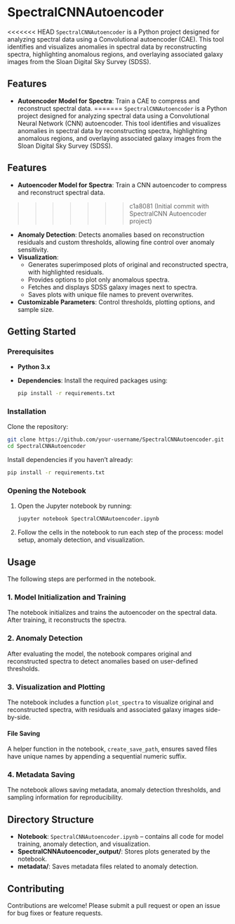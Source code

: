 # SpectralCNNAutoencoder

<<<<<<< HEAD
`SpectralCNNAutoencoder` is a Python project designed for analyzing spectral data using a Convolutional  autoencoder (CAE). This tool identifies and visualizes anomalies in spectral data by reconstructing spectra, highlighting anomalous regions, and overlaying associated galaxy images from the Sloan Digital Sky Survey (SDSS).

## Features

- **Autoencoder Model for Spectra**: Train a CAE to compress and reconstruct spectral data.
=======
`SpectralCNNAutoencoder` is a Python project designed for analyzing spectral data using a Convolutional Neural Network (CNN) autoencoder. This tool identifies and visualizes anomalies in spectral data by reconstructing spectra, highlighting anomalous regions, and overlaying associated galaxy images from the Sloan Digital Sky Survey (SDSS).

## Features

- **Autoencoder Model for Spectra**: Train a CNN autoencoder to compress and reconstruct spectral data.
>>>>>>> c1a8081 (Initial commit with SpectralCNN Autoencoder project)
- **Anomaly Detection**: Detects anomalies based on reconstruction residuals and custom thresholds, allowing fine control over anomaly sensitivity.
- **Visualization**:
  - Generates superimposed plots of original and reconstructed spectra, with highlighted residuals.
  - Provides options to plot only anomalous spectra.
  - Fetches and displays SDSS galaxy images next to spectra.
  - Saves plots with unique file names to prevent overwrites.
- **Customizable Parameters**: Control thresholds, plotting options, and sample size.

## Getting Started

### Prerequisites

- **Python 3.x**
- **Dependencies**: Install the required packages using:
  
  ```bash
  pip install -r requirements.txt
  ```

### Installation

Clone the repository:

```bash
git clone https://github.com/your-username/SpectralCNNAutoencoder.git
cd SpectralCNNAutoencoder
```

Install dependencies if you haven’t already:

```bash
pip install -r requirements.txt
```

### Opening the Notebook

1. Open the Jupyter notebook by running:

   ```bash
   jupyter notebook SpectralCNNAutoencoder.ipynb
   ```

2. Follow the cells in the notebook to run each step of the process: model setup, anomaly detection, and visualization.

## Usage

The following steps are performed in the notebook.

### 1. Model Initialization and Training

The notebook initializes and trains the autoencoder on the spectral data. After training, it reconstructs the spectra.

### 2. Anomaly Detection

After evaluating the model, the notebook compares original and reconstructed spectra to detect anomalies based on user-defined thresholds.

### 3. Visualization and Plotting

The notebook includes a function `plot_spectra` to visualize original and reconstructed spectra, with residuals and associated galaxy images side-by-side.

#### File Saving

A helper function in the notebook, `create_save_path`, ensures saved files have unique names by appending a sequential numeric suffix.

### 4. Metadata Saving

The notebook allows saving metadata, anomaly detection thresholds, and sampling information for reproducibility.

## Directory Structure

- **Notebook**: `SpectralCNNAutoencoder.ipynb` – contains all code for model training, anomaly detection, and visualization.
- **SpectralCNNAutoencoder_output/**: Stores plots generated by the notebook.
- **metadata/**: Saves metadata files related to anomaly detection.

## Contributing

Contributions are welcome! Please submit a pull request or open an issue for bug fixes or feature requests.
